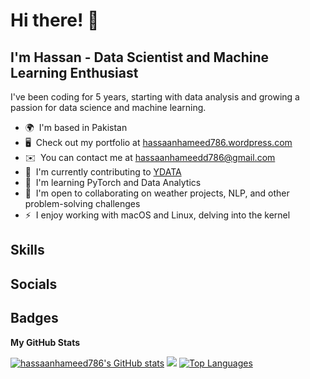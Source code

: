 # Hi there! 👋

## I'm Hassan -  Data Scientist and Machine Learning Enthusiast

I've been coding for 5 years, starting with data analysis and growing a passion for data science and machine learning.

- 🌍  I'm based in Pakistan
- 🖥️  Check out my portfolio at [hassaanhameed786.wordpress.com](https://hassaanhameed786.wordpress.com)
- ✉️  You can contact me at [hassaanhameedd786@gmail.com](mailto:hassaanhameedd786@gmail.com)
- 🚀  I'm currently contributing to [YDATA](https://ydata.ai)
- 🧠  I'm learning PyTorch and Data Analytics
- 🤝  I'm open to collaborating on weather projects, NLP, and other problem-solving challenges
- ⚡  I enjoy working with macOS and Linux, delving into the kernel

## Skills

<p align="left">
  <!-- Your skills images here -->
</p>

## Socials

<p align="left">
  <!-- Your social icons here -->
</p>

## Badges

<b>My GitHub Stats</b>

<p align="left">
 <a href="http://www.github.com/hassaanhameed786"><img src="https://github-readme-stats.vercel.app/api?username=hassaanhameed786&show_icons=true&hide=&count_private=true&title_color=6366f1&text_color=ffffff&icon_color=ef4444&bg_color=000000&hide_border=true&show_icons=true" alt="hassaanhameed786's GitHub stats" /></a>
<a href="http://www.github.com/hassaanhameed786"><img src="https://github-readme-streak-stats.herokuapp.com/?user=hassaanhameed786&stroke=ffffff&background=000000&ring=6366f1&fire=6366f1&currStreakNum=ffffff&currStreakLabel=6366f1&sideNums=ffffff&sideLabels=ffffff&dates=ffffff&hide_border=true" /></a>
<a href="https://github.com/hassaanhameed786" align="left"><img src="https://github-readme-stats.vercel.app/api/top-langs/?username=hassaanhameed786&langs_count=10&title_color=6366f1&text_color=ffffff&icon_color=ef4444&bg_color=000000&hide_border=true&locale=en&custom_title=Top%20%Languages" alt="Top Languages" /></a>
</p>






